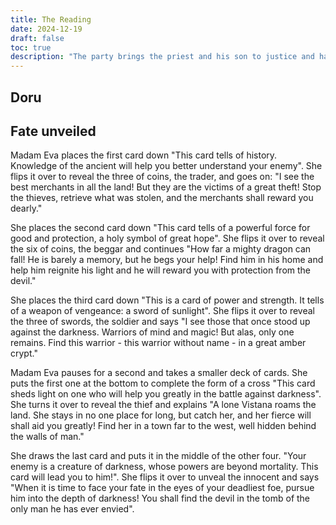 ```yaml
---
title: The Reading
date: 2024-12-19
draft: false
toc: true
description: "The party brings the priest and his son to justice and have their fate revealed"
---
```


## Doru

## Fate unveiled

Madam Eva places the first card down "This card tells of history. Knowledge of the ancient will help you better understand your enemy". She flips it over to reveal the three of coins, the trader, and goes on: "I see the best merchants in all the land! But they are the victims of a great theft! Stop the thieves, retrieve what was stolen, and the merchants shall reward you dearly."

She places the second card down "This card tells of a powerful force for good and protection, a holy symbol of great hope". She flips it over to reveal the six of coins, the beggar and continues "How far a mighty dragon can fall! He is barely a memory, but he begs your help! Find him in his home and help him reignite his light and he will reward you with protection from the devil."

She places the third card down "This is a card of power and strength. It tells of a weapon of vengeance: a sword of sunlight". She flips it over to reveal the three of swords, the soldier and says "I see those that once stood up against the darkness. Warriors of mind and magic! But alas, only one remains. Find this warrior - this warrior without name - in a great amber crypt."

Madam Eva pauses for a second and takes a smaller deck of cards. She puts the first one at the bottom to complete the form of a cross "This card sheds light on one who will help you greatly in the battle against darkness". She turns it over to reveal the thief and explains "A lone Vistana roams the land. She stays in no one place for long, but catch her, and her fierce will shall aid you greatly! Find her in a town far to the west, well hidden behind the walls of man."

She draws the last card and puts it in the middle of the other four. "Your enemy is a creature of darkness, whose powers are beyond mortality. This card will lead you to him!". She flips it over to unveal the innocent and says "When it is time to face your fate in the eyes of your deadliest foe, pursue him into the depth of darkness! You shall find the devil in the tomb of the only man he has ever envied".
